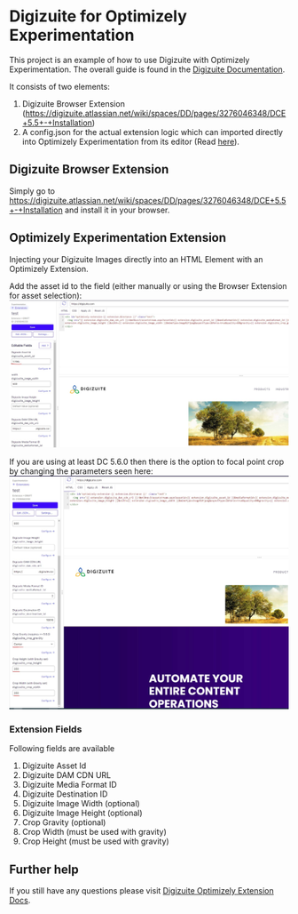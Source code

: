 # Digizuite for Optimizely Experimentation

This project is an example of how to use Digizuite with Optimizely Experimentation. The overall guide is found in the [Digizuite Documentation](https://digizuite.atlassian.net/wiki/spaces/DD/pages/3294593025/How+to+use+Extension).

It  consists of two elements:
1. Digizuite Browser Extension (https://digizuite.atlassian.net/wiki/spaces/DD/pages/3276046348/DCE+5.5+-+Installation)
2. A config.json for the actual extension logic which can imported directly into Optimizely Experimentation from its editor (Read [here](https://docs.developers.optimizely.com/web/docs/extensions)).

## Digizuite Browser Extension

Simply go to https://digizuite.atlassian.net/wiki/spaces/DD/pages/3276046348/DCE+5.5+-+Installation and install it in your browser.

## Optimizely Experimentation Extension

Injecting your Digizuite Images directly into an HTML Element with an Optimizely Extension.

Add the asset id to the field (either manually or using the Browser Extension for asset selection):
![Screenshot](extension_screenshot.jpg)

If you are using at least DC 5.6.0 then there is the option to focal point crop by changing the parameters seen here:
![Screenshot](extension_crop_screenshot.jpg)

### Extension Fields

Following fields are available
1. Digizuite Asset Id
2. Digizuite DAM CDN URL
3. Digizuite Media Format ID
4. Digizuite Destination ID
5. Digizuite Image Width (optional)
6. Digizuite Image Height (optional)
7. Crop Gravity (optional)
8. Crop Width (must be used with gravity)
9. Crop Height (must be used with gravity)

## Further help

If you still have any questions please visit [Digizuite Optimizely Extension Docs](https://digizuite.atlassian.net/wiki/spaces/DD/pages/3294593025/How+to+use+Extension).
